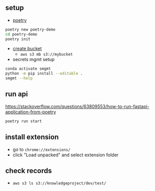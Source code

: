 ## setup
- [poetry](https://python-poetry.org/docs/basic-usage/)
```sh
poetry new poetry-demo
cd poetry-demo
poetry init
```
- [create bucket](https://docs.aws.amazon.com/cli/latest/reference/s3/mb.html)
	- `aws s3 mb s3://mybucket`
- secrets mgmt setup
```sh
conda activate smgmt
python -m pip install --editable .
smgmt --help
```

## run api
https://stackoverflow.com/questions/63809553/how-to-run-fastapi-application-from-poetry
```sh
poetry run start
```

## install extension

- go to `chrome://extensions/`
- click "Load unpacked" and select extension folder


## check records
- `aws s3 ls s3://knowledgeproject/dev/test/`
